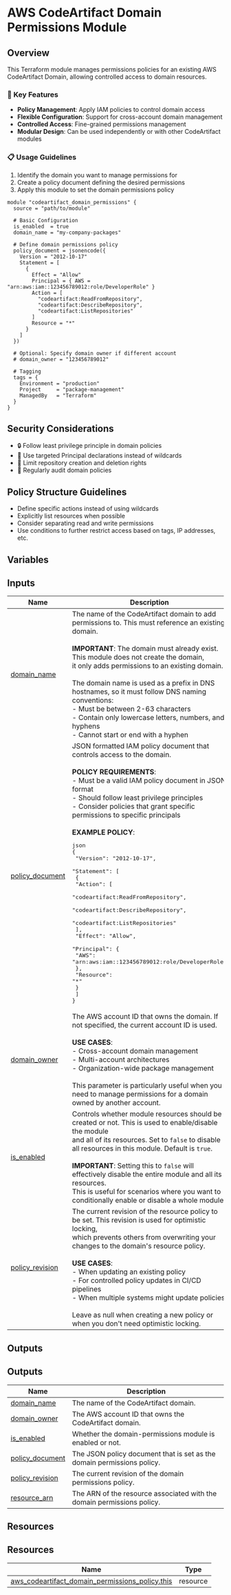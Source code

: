 <!-- BEGIN_TF_DOCS -->
# AWS CodeArtifact Domain Permissions Module

## Overview

This Terraform module manages permissions policies for an existing AWS CodeArtifact Domain, allowing controlled access to domain resources.

### 🔑 Key Features
- **Policy Management**: Apply IAM policies to control domain access
- **Flexible Configuration**: Support for cross-account domain management
- **Controlled Access**: Fine-grained permissions management
- **Modular Design**: Can be used independently or with other CodeArtifact modules

### 📋 Usage Guidelines
1. Identify the domain you want to manage permissions for
2. Create a policy document defining the desired permissions
3. Apply this module to set the domain permissions policy

```hcl
module "codeartifact_domain_permissions" {
  source = "path/to/module"

  # Basic Configuration
  is_enabled  = true
  domain_name = "my-company-packages"

  # Define domain permissions policy
  policy_document = jsonencode({
    Version = "2012-10-17"
    Statement = [
      {
        Effect = "Allow"
        Principal = { AWS = "arn:aws:iam::123456789012:role/DeveloperRole" }
        Action = [
          "codeartifact:ReadFromRepository",
          "codeartifact:DescribeRepository",
          "codeartifact:ListRepositories"
        ]
        Resource = "*"
      }
    ]
  })

  # Optional: Specify domain owner if different account
  # domain_owner = "123456789012"

  # Tagging
  tags = {
    Environment = "production"
    Project     = "package-management"
    ManagedBy   = "Terraform"
  }
}
```

## Security Considerations

- 🔒 Follow least privilege principle in domain policies
- 👥 Use targeted Principal declarations instead of wildcards
- 🔐 Limit repository creation and deletion rights
- 📝 Regularly audit domain policies

## Policy Structure Guidelines

- Define specific actions instead of using wildcards
- Explicitly list resources when possible
- Consider separating read and write permissions
- Use conditions to further restrict access based on tags, IP addresses, etc.



## Variables

## Inputs

| Name | Description | Type | Default | Required |
|------|-------------|------|---------|:--------:|
| <a name="input_domain_name"></a> [domain\_name](#input\_domain\_name) | The name of the CodeArtifact domain to add permissions to. This must reference an existing domain.<br/><br/>**IMPORTANT**: The domain must already exist. This module does not create the domain,<br/>it only adds permissions to an existing domain.<br/><br/>The domain name is used as a prefix in DNS hostnames, so it must follow DNS naming conventions:<br/>- Must be between 2-63 characters<br/>- Contain only lowercase letters, numbers, and hyphens<br/>- Cannot start or end with a hyphen | `string` | n/a | yes |
| <a name="input_policy_document"></a> [policy\_document](#input\_policy\_document) | JSON formatted IAM policy document that controls access to the domain.<br/><br/>**POLICY REQUIREMENTS**:<br/>- Must be a valid IAM policy document in JSON format<br/>- Should follow least privilege principles<br/>- Consider policies that grant specific permissions to specific principals<br/><br/>**EXAMPLE POLICY**:<pre>json<br/>{<br/>  "Version": "2012-10-17",<br/>  "Statement": [<br/>    {<br/>      "Action": [<br/>        "codeartifact:ReadFromRepository",<br/>        "codeartifact:DescribeRepository",<br/>        "codeartifact:ListRepositories"<br/>      ],<br/>      "Effect": "Allow",<br/>      "Principal": {<br/>        "AWS": "arn:aws:iam::123456789012:role/DeveloperRole"<br/>      },<br/>      "Resource": "*"<br/>    }<br/>  ]<br/>}</pre> | `string` | n/a | yes |
| <a name="input_domain_owner"></a> [domain\_owner](#input\_domain\_owner) | The AWS account ID that owns the domain. If not specified, the current account ID is used.<br/><br/>**USE CASES**:<br/>- Cross-account domain management<br/>- Multi-account architectures<br/>- Organization-wide package management<br/><br/>This parameter is particularly useful when you need to manage permissions for a domain owned by another account. | `string` | `null` | no |
| <a name="input_is_enabled"></a> [is\_enabled](#input\_is\_enabled) | Controls whether module resources should be created or not. This is used to enable/disable the module<br/>and all of its resources. Set to `false` to disable all resources in this module. Default is `true`.<br/><br/>**IMPORTANT**: Setting this to `false` will effectively disable the entire module and all its resources.<br/>This is useful for scenarios where you want to conditionally enable or disable a whole module. | `bool` | `true` | no |
| <a name="input_policy_revision"></a> [policy\_revision](#input\_policy\_revision) | The current revision of the resource policy to be set. This revision is used for optimistic locking,<br/>which prevents others from overwriting your changes to the domain's resource policy.<br/><br/>**USE CASES**:<br/>- When updating an existing policy<br/>- For controlled policy updates in CI/CD pipelines<br/>- When multiple systems might update policies<br/><br/>Leave as null when creating a new policy or when you don't need optimistic locking. | `string` | `null` | no |

## Outputs

## Outputs

| Name | Description |
|------|-------------|
| <a name="output_domain_name"></a> [domain\_name](#output\_domain\_name) | The name of the CodeArtifact domain. |
| <a name="output_domain_owner"></a> [domain\_owner](#output\_domain\_owner) | The AWS account ID that owns the CodeArtifact domain. |
| <a name="output_is_enabled"></a> [is\_enabled](#output\_is\_enabled) | Whether the domain-permissions module is enabled or not. |
| <a name="output_policy_document"></a> [policy\_document](#output\_policy\_document) | The JSON policy document that is set as the domain permissions policy. |
| <a name="output_policy_revision"></a> [policy\_revision](#output\_policy\_revision) | The current revision of the domain permissions policy. |
| <a name="output_resource_arn"></a> [resource\_arn](#output\_resource\_arn) | The ARN of the resource associated with the domain permissions policy. |

## Resources

## Resources

| Name | Type |
|------|------|
| [aws_codeartifact_domain_permissions_policy.this](https://registry.terraform.io/providers/hashicorp/aws/latest/docs/resources/codeartifact_domain_permissions_policy) | resource |
<!-- END_TF_DOCS -->